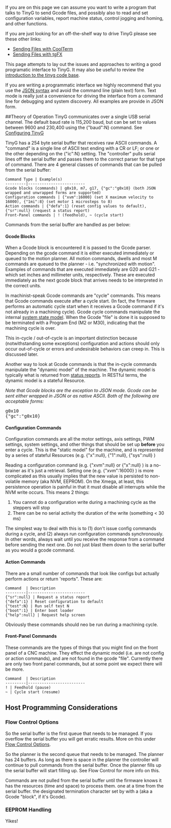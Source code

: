 If you are on this page we can assume you want to write a program that talks to TinyG to send Gcode files, and possibly also to read and set configuration variables, report machine status, control jogging and homing, and other functions.

If you are just looking for an off-the-shelf way to drive TinyG please see these other links:
* [Sending Files with CoolTerm](https://github.com/synthetos/TinyG/wiki/TinyG-Sending-Files-with-CoolTerm)<br>
* [Sending Files with tgFX](https://github.com/synthetos/TinyG/wiki/TinyG-Sending-Files-with-tgFX)<br>

This page attempts to lay out the issues and approaches to writing a good programatic interface to TinyG. It may also be useful to review the [introduction to the tinyg code base](https://github.com/synthetos/TinyG/wiki/Introduction-to-the-TinyG-Code-Base).

If you are writing a programmatic interface we highly recommend that you use the [JSON syntax](https://github.com/synthetos/TinyG/wiki/JSON-Operation) and avoid the command line (plain text) form. Text mode is really just a convenience for driving the interface from a command line for debugging and system discovery. All examples are provide in JSON form.

##Theory of Operation
TinyG communicates over a single USB serial channel. The default baud rate is 115,200 baud, but can be set to values between 9600 and 230,400 using the {"baud":N} command. See [Configuring TinyG](https://github.com/synthetos/TinyG/wiki/TinyG-Configuration#system-group)

TinyG has a 254 byte serial buffer that receives raw ASCII commands. A "command" is a single line of ASCII text ending with a CR or LF; or one or the other depending on the {"ic":N} setting. The "controller" pulls serial lines off the serial buffer and passes them to the correct parser for that type of command. There are 4 general classes of commands that can be pulled from the serial buffer:

	Command Type | Example(s)
	---------|-------------------------
	Gcode blocks (commands) | g0x10, m7, g17, {"gc":"g0x10} (both JSON wrapped and unwrapped forms are supported)
	Configuration commands | {"xvm":16000} (set X maximum velocity to 16000), {"1mi":8} (set motor 1 microsteps to 8)
	Action commands | {"defa":1} (reset config values to default), {"sr":null} (request a status report) 
	Front-Panel commands | ! (feedhold), ~ (cycle start)

Commands from the serial buffer are handled as per below:

#### Gcode Blocks
When a Gcode block is encountered it is passed to the Gcode parser. Depending on the gcode command it is either executed immediately or queued to the motion planner. All motion commands, dwells and most M commands are queued to the planner - i.e. "synchronized with motion". Examples of commands that are executed immediately are G20 and G21 - which set inches and millimeter units, respectively. These are executed immediately as the next gcode block that arrives needs to be interpreted in the correct units. 

In machinist-speak Gcode commands are "cycle" commands. This means that Gcode commands execute after a cycle start. (In fact, the firmware performs an automatic cycle start when it receives a Gcode command if it's not already in a machining cycle). Gcode cycle commands manipulate the internal [system state model](https://github.com/synthetos/TinyG/wiki/TinyG-State-Model). When the Gcode "file" is done it is supposed to be terminated with a Program End (M2 or M30), indicating that the machining cycle is over. 

This in-cycle / out-of-cycle is an important distinction because (notwithstanding some exceptions) configuration and actions should only occur out-of-cycle or errors and undesirable behaviors can creep in. This is discussed later.

Another way to look at Gcode commands is that the in-cycle commands manipulate the "dynamic model" of the machine. The dynamic model is typically what is returned from [status reports](https://github.com/synthetos/TinyG/wiki/TinyG-Status-Reports). In RESTful terms, the dynamic model is a stateful Resource.

_Note that Gcode blocks are the exception to JSON mode. Gcode can be sent either wrapped in JSON or as native ASCII. Both of the following are acceptable forms:_
<pre>
g0x10
{"gc":"g0x10}
</pre>

#### Configuration Commands
Configuration commands are all the motor settings, axis settings, PWM settings, system settings, and other things that should be set up **before** you enter a cycle. This is the "static model" for the machine, and is represented by a series of stateful Resources (e.g. {"x":null}, {"1":null}, {"sys":null} )

Reading a configuration command (e.g. {"xvm":null} or {"x":null} ) is a no-brainer as it's just a retrieval. Setting one (e.g.  {"xvm":16000} ) is more complicated as this usually implies that the new value is persisted to non-volatile memory (aka NVM, EEPROM). On the Xmega, at least, this persistence operation is painful in that it must disable all interrupts while the NVM write occurs. This means 2 things:

1. You cannot do a configuration write during a machining cycle as the steppers will stop
2. There can be no serial activity the duration of the write (something < 30 ms)

The simplest way to deal with this is to (1) don't issue config commands during a cycle, and (2) always run configuration commands synchronously. In other words, always wait until you receive the response from a command before sending the next one. Do not just blast them down to the serial buffer as you would a gcode command.

#### Action Commands
There are a small number of commands that look like configs but actually perform actions or return 'reports". These are:

	Command  | Description
	---------|-------------------------
	{"sr":null} | Request a status report
	{"defa":1} | Reset configuration to default
	{"test":N} | Run self test N
	{"boot":1} | Enter boot loader
	{"help":null} | Request help screen

Obviously these commands should neo be run during a machining cycle.

#### Front-Panel Commands
These commands are the types of things that you might find on the front panel of a CNC machine. They effect the dynamic model (i.e. are not config or action commands), and are not found in the gcode "file". Currently there are only two front panel commands, but at some point we expect there will be more.

	Command  | Description
	---------|-------------------------
	! | Feedhold (pause)
	~ | Cycle start (resume)


## Host Programming Considerations

### Flow Control Options

So the serial buffer is the first queue that needs to be managed. If you overflow the serial buffer you will get erratic results. More on this under [Flow Control Options](https://github.com/synthetos/TinyG/wiki/Tinyg-Communications-Programming#flow-control-options).

So the planner is the second queue that needs to be managed. The planner has 24 buffers. As long as there is space in the planner the controller will continue to pull commands from the serial buffer. Once the planner fills up the serial buffer will start filling up. See Flow Control for more info on this. 

Commands are not pulled from the serial buffer until the firmware knows it has the resources (time and space) to process them. 
 one at a time from the serial buffer.
the designated termination character set by  with a  (aka a Gcode "block", if it's Gcode).



### EEPROM Handling
Yikes!